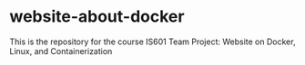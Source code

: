 # website-about-docker
This is the repository for the course IS601 Team Project: Website on Docker, Linux, and Containerization
